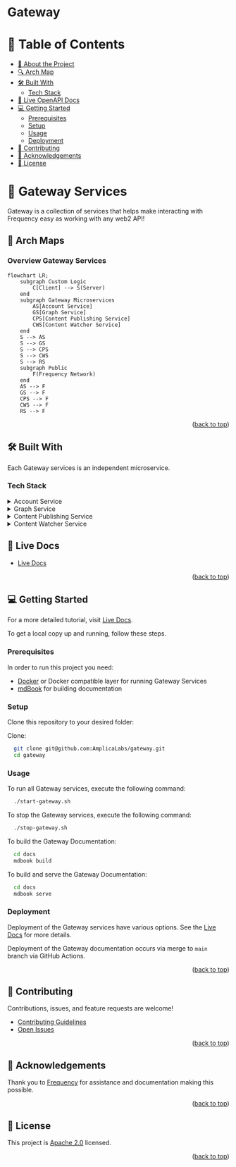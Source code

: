 # Gateway

<!-- TABLE OF CONTENTS -->

# 📗 Table of Contents

- [📖 About the Project](#about-project)
- [🔍 Arch Map](#-arch-maps)
- [🛠 Built With](#-built-with)
  - [Tech Stack](#tech-stack)
- [🚀 Live OpenAPI Docs](#-live-docs)
- [💻 Getting Started](#-getting-started)
  - [Prerequisites](#prerequisites)
  - [Setup](#setup)
  - [Usage](#usage)
  - [Deployment](#deployment)
- [🤝 Contributing](#-contributing)
- [🙏 Acknowledgements](#-acknowledgements)
- [📝 License](#-license)

<!-- PROJECT DESCRIPTION -->

# 📖 Gateway Services <a name="about-project"></a>

Gateway is a collection of services that helps make interacting with Frequency easy as working with any web2 API!

<!-- Mermaid Arch maps -->

## 🔭 Arch Maps

### Overview Gateway Services

```mermaid
flowchart LR;
    subgraph Custom Logic
        C[Client] --> S(Server)
    end
    subgraph Gateway Microservices
        AS[Account Service]
        GS[Graph Service]
        CPS[Content Publishing Service]
        CWS[Content Watcher Service]
    end
    S --> AS
    S --> GS
    S --> CPS
    S --> CWS
    S --> RS
    subgraph Public
        F(Frequency Network)
    end
    AS --> F
    GS --> F
    CPS --> F
    CWS --> F
    RS --> F
```

<p align="right">(<a href="#-table-of-contents">back to top</a>)</p>

## 🛠 Built With

Each Gateway services is an independent microservice.

### Tech Stack

<details>
<summary>Account Service</summary>

- [API Documentation](https://amplicalabs.github.io/gateway/account)
- [README](./services/account/README.md)

</details>

<details>
<summary>Graph Service</summary>

- [API Documentation](https://amplicalabs.github.io/gateway/graph/)
- [README](./services/graph/README.md)

</details>

<details>
<summary>Content Publishing Service</summary>

- [API Documentation](https://amplicalabs.github.io/gateway/content-publishing/)
- [README](./services/content-publishing/README.md)

</details>

<details>
<summary>Content Watcher Service</summary>

- [API Documentation](https://amplicalabs.github.io/gateway/content-watcher/)
- [README](./services/content-watcher/README.md)

</details>

<!-- LIVE Docs -->

## 🚀 Live Docs

- [Live Docs](https://amplicalabs.github.io/gateway/)

<p align="right">(<a href="#-table-of-contents">back to top</a>)</p>

<!-- GETTING STARTED -->

## 💻 Getting Started

For a more detailed tutorial, visit [Live Docs](https://amplicalabs.github.io/gateway/).

To get a local copy up and running, follow these steps.

### Prerequisites

In order to run this project you need:

- [Docker](https://www.docker.com) or Docker compatible layer for running Gateway Services
- [mdBook](https://rust-lang.github.io/mdBook/) for building documentation

### Setup

Clone this repository to your desired folder:

Clone:

```sh
  git clone git@github.com:AmplicaLabs/gateway.git
  cd gateway
```

### Usage

To run all Gateway services, execute the following command:

```sh
  ./start-gateway.sh
```

To stop the Gateway services, execute the following command:

```sh
  ./stop-gateway.sh
```

To build the Gateway Documentation:

```sh
  cd docs
  mdbook build
```

To build and serve the Gateway Documentation:

```sh
  cd docs
  mdbook serve
```

### Deployment

Deployment of the Gateway services have various options. See the [Live Docs](https://amplicalabs.github.io/gateway/) for more details.

Deployment of the Gateway documentation occurs via merge to `main` branch via GitHub Actions.

<p align="right">(<a href="#-table-of-contents">back to top</a>)</p>

<!-- CONTRIBUTING -->

## 🤝 Contributing

Contributions, issues, and feature requests are welcome!

- [Contributing Guidelines](./CONTRIBUTING.md)
- [Open Issues](https://github.com/AmplicaLabs/gateway/issues)

<p align="right">(<a href="#-table-of-contents">back to top</a>)</p>

<!-- ACKNOWLEDGEMENTS -->

## 🙏 Acknowledgements

Thank you to [Frequency](https://www.frequency.xyz) for assistance and documentation making this possible.

<p align="right">(<a href="#-table-of-contents">back to top</a>)</p>

<!-- LICENSE -->

## 📝 License

This project is [Apache 2.0](./LICENSE) licensed.

<p align="right">(<a href="#-table-of-contents">back to top</a>)</p>
